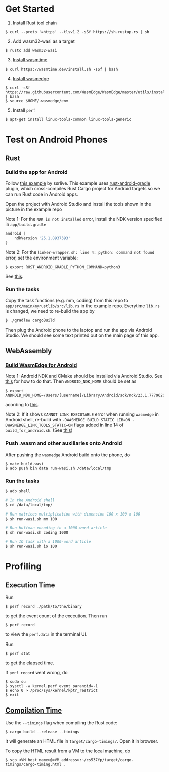 # Get Started
1. Install Rust tool chain
```
$ curl --proto '=https' --tlsv1.2 -sSf https://sh.rustup.rs | sh
```
2. Add wasm32-wasi as a target

```
$ rustc add wasm32-wasi
```

3. [Install wasmtime](https://docs.wasmtime.dev/cli-install.html)
```
$ curl https://wasmtime.dev/install.sh -sSf | bash
```

4. [Install wasmedge](https://wasmedge.org/docs/start/install)
```
$ curl -sSf https://raw.githubusercontent.com/WasmEdge/WasmEdge/master/utils/install.sh | bash
$ source $HOME/.wasmedge/env
```

5. Install `perf`
```
$ apt-get install linux-tools-common linux-tools-generic
```

# Test on Android Phones
## Rust
### Build the app for Android
Follow [this example](https://github.com/ssrlive/rust_on_android) by ssrlive. This example uses [rust-android-gradle](https://github.com/mozilla/rust-android-gradle) plugin, which cross-compiles Rust Cargo project for Android targets so we can run Rust code in Android apps.

Open the project with Android Studio and install the tools shown in the picture in the example repo

Note 1: For the `NDK is not installed` error, install the NDK version specified in `app/build.gradle`
```gradle
android {
    ndkVersion '25.1.8937393'
}
```

Note 2: For the `linker-wrapper.sh: line 4: python: command not found` error, set the environment variable:
```
$ export RUST_ANDROID_GRADLE_PYTHON_COMMAND=python3
```
See [this](https://github.com/mozilla/rust-android-gradle#:~:text=RUST_ANDROID_GRADLE_PYTHON_COMMAND).

### Run the tasks
Copy the task functions (e.g. mm, coding) from this repo to `app/src/main/myrustlib/src/lib.rs` in the example repo. Everytime `lib.rs` is changed, we need to re-build the app by
```
$ ./gradlew cargoBuild
```
Then plug the Android phone to the laptop and run the app via Android Studio. We should see some text printed out on the main page of this app.

## WebAssembly
### [Build WasmEdge for Android](https://wasmedge.org/docs/contribute/source/os/android/build/)
Note 1: Android NDK and CMake should be installed via Android Studio. See [this](https://developer.android.com/studio/projects/install-ndk#specific-version) for how to do that. Then `ANDROID_NDK_HOME` should be set as
```
$ export ANDROID_NDK_HOME=/Users/[username]/Library/Android/sdk/ndk/23.1.7779620
```

acording to [this](https://stackoverflow.com/questions/56228822/ndk-does-not-contain-any-platforms).

Note 2: If it shows `CANNOT LINK EXECUTABLE` error when running `wasmedge` in Android shell, re-build with `-DWASMEDGE_BUILD_STATIC_LIB=ON -DWASMEDGE_LINK_TOOLS_STATIC=ON` flags added in line 14 of `build_for_android.sh`. (See [this](https://github.com/WasmEdge/WasmEdge/issues/2639#issuecomment-1703035777))


### Push .wasm and other auxiliaries onto Android
After pushing the `wasmedge` Android build onto the phone, do
```
$ make build-wasi
$ adb push bin data run-wasi.sh /data/local/tmp
```

### Run the tasks

```sh
$ adb shell

# In the Android shell
$ cd /data/local/tmp/

# Run matrices multiplication with dimension 100 x 100 x 100
$ sh run-wasi.sh mm 100

# Run Huffman encoding to a 1000-word article
$ sh run-wasi.sh coding 1000

# Run IO task with a 1000-word article
$ sh run-wasi.sh io 100
```

# Profiling
## Execution Time
Run
```
$ perf record ./path/to/the/binary
```
to get the event count of the execution. Then run
```
$ perf record
```
to view the `perf.data` in the terminal UI.

Run
```
$ perf stat
```
to get the elapsed time.


If `perf record` went wrong, do

```
$ sudo su
$ sysctl -w kernel.perf_event_paranoid=-1
$ echo 0 > /proc/sys/kernel/kptr_restrict
$ exit
```

## [Compilation Time](https://doc.rust-lang.org/nightly/cargo/reference/timings.html)
Use the `--timings` flag when compiling the Rust code:
```
$ cargo build --release --timings
```
It will generate an HTML file in `target/cargo-timings/`. Open it in browser.

To copy the HTML result from a VM to the local machine, do
```
$ scp <VM host name>@<VM address>:~/cs537fp/target/cargo-timings/cargo-timing.html .
```
